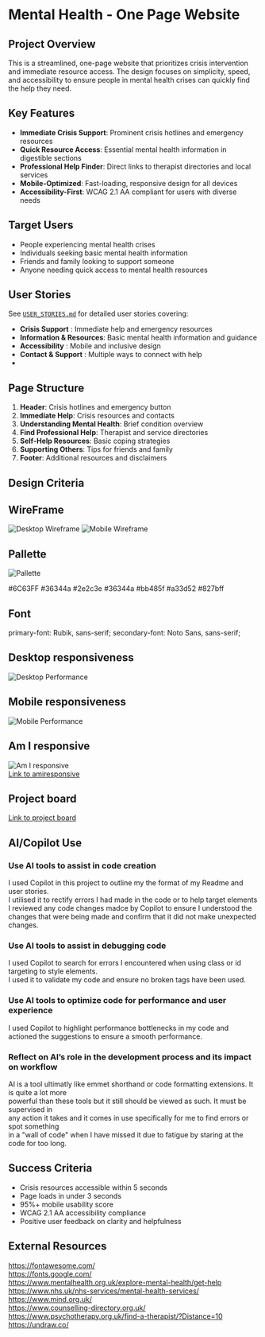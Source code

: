 ﻿# Mental Health - One Page Website

## Project Overview

This is a streamlined, one-page website that prioritizes crisis intervention and immediate resource access. The design focuses on simplicity, speed, and accessibility to ensure people in mental health crises can quickly find the help they need.

## Key Features

- **Immediate Crisis Support**: Prominent crisis hotlines and emergency resources
- **Quick Resource Access**: Essential mental health information in digestible sections
- **Professional Help Finder**: Direct links to therapist directories and local services
- **Mobile-Optimized**: Fast-loading, responsive design for all devices
- **Accessibility-First**: WCAG 2.1 AA compliant for users with diverse needs

## Target Users

- People experiencing mental health crises
- Individuals seeking basic mental health information
- Friends and family looking to support someone
- Anyone needing quick access to mental health resources

## User Stories

See [`USER_STORIES.md`](./USER_STORIES.md) for detailed user stories covering:

- **Crisis Support** : Immediate help and emergency resources
- **Information & Resources**: Basic mental health information and guidance
- **Accessibility** : Mobile and inclusive design
- **Contact & Support** : Multiple ways to connect with help
-
## Page Structure

1. **Header**: Crisis hotlines and emergency button
2. **Immediate Help**: Crisis resources and contacts
3. **Understanding Mental Health**: Brief condition overview
4. **Find Professional Help**: Therapist and service directories
5. **Self-Help Resources**: Basic coping strategies
6. **Supporting Others**: Tips for friends and family
7. **Footer**: Additional resources and disclaimers




## Design Criteria

## WireFrame
![Desktop Wireframe](<assets/Images/New Wireframe 1.png>)
![Mobile Wireframe](<assets/Images/New Wireframe 2.png>)
## Pallette
![Pallette](assets/Images/Pallette.png)

#6C63FF #36344a #2e2c3e #36344a #bb485f #a33d52 #827bff

## Font

primary-font: Rubik, sans-serif;
secondary-font: Noto Sans, sans-serif;
  

## Desktop responsiveness
![Desktop Performance](assets/Images/desktop-performance.png)
## Mobile responsiveness
![Mobile Performance](assets/Images/mobile-performance.png)

## Am I responsive
![Am I responsive](assets/Images/am-i-responsive.png)<br>
[Link to amiresponsive](https://ui.dev/amiresponsive?url=https://trillspectre.github.io/Mental-health-one-page-project/)

## Project board
[Link to project board](https://github.com/users/Trillspectre/projects/4)


## AI/Copilot Use
### Use AI tools to assist in code creation
I used Copilot in this project to outline my the format of my Readme and user stories.<br>
I utilised it to rectify errors I had made in the code or to help target elements<br>
I reviewed any code changes madce by Copilot to ensure I understood the changes that were being made and confirm that it did not make unexpected changes.<br>
### Use AI tools to assist in debugging code
I used Copilot to search for errors I encountered when using class or id targeting to style elements.<br>
I used it to validate my code and ensure no broken tags have been used.<br>
### Use AI tools to optimize code for performance and user experience
I used Copilot to highlight performance bottlenecks in my code and actioned the suggestions to ensure a smooth performance.<br>
### Reflect on AI’s role in the development process and its impact on workflow
AI is a tool ultimatly like emmet shorthand or code formatting extensions. It is quite a lot more<br> powerful than these tools but it still should be viewed as such. It must be supervised in<br> any action it takes and it comes in use specifically for me to find errors or spot something<br> in a "wall of code" when I have missed it due to fatigue by staring at the code for too long.


## Success Criteria

- Crisis resources accessible within 5 seconds
- Page loads in under 3 seconds
- 95%+ mobile usability score
- WCAG 2.1 AA accessibility compliance
- Positive user feedback on clarity and helpfulness


## External Resources

https://fontawesome.com/<br>
https://fonts.google.com/<br>
https://www.mentalhealth.org.uk/explore-mental-health/get-help<br>
https://www.nhs.uk/nhs-services/mental-health-services/<br>
https://www.mind.org.uk/<br>
https://www.counselling-directory.org.uk/<br>
https://www.psychotherapy.org.uk/find-a-therapist/?Distance=10<br>
https://undraw.co/

